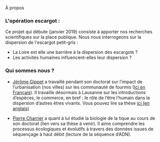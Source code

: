 À propos

### L'opération escargot :
Ce projet qui débute (janvier 2019) consiste à apporter nos recherches scientifiques sur la place publique. Nous nous interrogeons sur la dispersion de l'escargot petit-gris :
- La Loire est elle une barrière à la dispersion des escargots ? 
- Les activités humaines influencent-elles leur dispersion ?


### Qui sommes nous ?

- [Jérôme Gippet](https://jeromegippet.files.wordpress.com "Page perso de Jérôme") a travaillé pendant son doctorat sur l’impact de l’urbanisation (nos villes) sur les communauté de fourmis ([Ici en Français](https://jeromegippet.files.wordpress.com/2017/05/kaufmann2012.pdf "Des Cités dans la Ville : les fourmis des milieux urbains denses et tertiaires ")).
Il travaille désormais à Lausanne sur les introductions d’espèces, le commerce, en bref : le rôle de l’être l’humain dans la dispersion d’autres êtres vivants.
Vous pouvez lire sa thèse [ici (en anglais)](https://tel.archives-ouvertes.fr/tel-01474876)

- [Pierre Charrier](http://npcharrier.com "Page perso de Pierre") a quant à lui étudié la biologie de la tique au cours de son doctorat (lien vers sa thèse à venir). Il aime comprendre les processus écologiques et évolutifs à travers des données issues de séquençage à haut débit (lecture de la séquence d’ADN).
